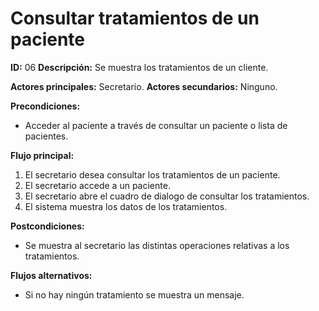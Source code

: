 # **Consultar tratamientos de un paciente**
**ID:** 06 **Descripción:** Se muestra los tratamientos de un cliente.

**Actores principales:** Secretario.    **Actores secundarios:** Ninguno.

**Precondiciones:**
- Acceder al paciente a través de consultar un paciente o lista de pacientes.

**Flujo principal:**
1. El secretario desea consultar los tratamientos de un paciente.
2. El secretario accede a un paciente.
3. El secretario abre el cuadro de dialogo de consultar los tratamientos.
4. El sistema muestra los datos de los tratamientos.

**Postcondiciones:**
- Se muestra al secretario las distintas operaciones relativas a los tratamientos.

**Flujos alternativos:**
- Si no hay ningún tratamiento se muestra un mensaje.
